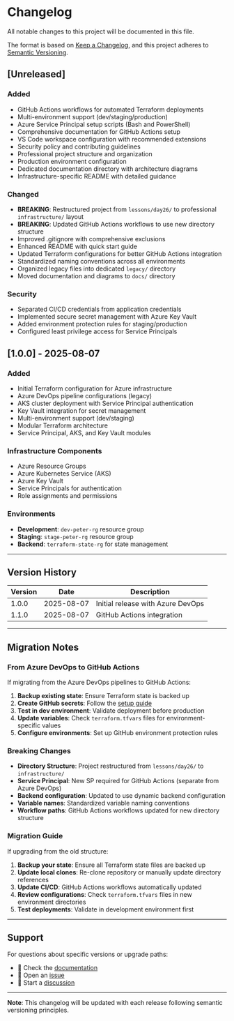 # Changelog

All notable changes to this project will be documented in this file.

The format is based on [Keep a Changelog](https://keepachangelog.com/en/1.0.0/),
and this project adheres to [Semantic Versioning](https://semver.org/spec/v2.0.0.html).

## [Unreleased]

### Added
- GitHub Actions workflows for automated Terraform deployments
- Multi-environment support (dev/staging/production)
- Azure Service Principal setup scripts (Bash and PowerShell)
- Comprehensive documentation for GitHub Actions setup
- VS Code workspace configuration with recommended extensions
- Security policy and contributing guidelines
- Professional project structure and organization
- Production environment configuration
- Dedicated documentation directory with architecture diagrams
- Infrastructure-specific README with detailed guidance

### Changed
- **BREAKING**: Restructured project from `lessons/day26/` to professional `infrastructure/` layout
- **BREAKING**: Updated GitHub Actions workflows to use new directory structure
- Improved .gitignore with comprehensive exclusions
- Enhanced README with quick start guide
- Updated Terraform configurations for better GitHub Actions integration
- Standardized naming conventions across all environments
- Organized legacy files into dedicated `legacy/` directory
- Moved documentation and diagrams to `docs/` directory

### Security
- Separated CI/CD credentials from application credentials
- Implemented secure secret management with Azure Key Vault
- Added environment protection rules for staging/production
- Configured least privilege access for Service Principals

## [1.0.0] - 2025-08-07

### Added
- Initial Terraform configuration for Azure infrastructure
- Azure DevOps pipeline configurations (legacy)
- AKS cluster deployment with Service Principal authentication
- Key Vault integration for secret management
- Multi-environment support (dev/staging)
- Modular Terraform architecture
- Service Principal, AKS, and Key Vault modules

### Infrastructure Components
- Azure Resource Groups
- Azure Kubernetes Service (AKS)
- Azure Key Vault
- Service Principals for authentication
- Role assignments and permissions

### Environments
- **Development**: `dev-peter-rg` resource group
- **Staging**: `stage-peter-rg` resource group
- **Backend**: `terraform-state-rg` for state management

---

## Version History

| Version | Date | Description |
|---------|------|-------------|
| 1.0.0 | 2025-08-07 | Initial release with Azure DevOps |
| 1.1.0 | 2025-08-07 | GitHub Actions integration |

---

## Migration Notes

### From Azure DevOps to GitHub Actions

If migrating from the Azure DevOps pipelines to GitHub Actions:

1. **Backup existing state**: Ensure Terraform state is backed up
2. **Create GitHub secrets**: Follow the [setup guide](./GITHUB_ACTIONS_SETUP.md)
3. **Test in dev environment**: Validate deployment before production
4. **Update variables**: Check `terraform.tfvars` files for environment-specific values
5. **Configure environments**: Set up GitHub environment protection rules

### Breaking Changes

- **Directory Structure**: Project restructured from `lessons/day26/` to `infrastructure/` 
- **Service Principal**: New SP required for GitHub Actions (separate from Azure DevOps)
- **Backend configuration**: Updated to use dynamic backend configuration
- **Variable names**: Standardized variable naming conventions
- **Workflow paths**: GitHub Actions workflows updated for new directory structure

### Migration Guide

If upgrading from the old structure:

1. **Backup your state**: Ensure all Terraform state files are backed up
2. **Update local clones**: Re-clone repository or manually update directory references
3. **Update CI/CD**: GitHub Actions workflows automatically updated
4. **Review configurations**: Check `terraform.tfvars` files in new environment directories
5. **Test deployments**: Validate in development environment first

---

## Support

For questions about specific versions or upgrade paths:

- 📖 Check the [documentation](./GITHUB_ACTIONS_SETUP.md)
- 🐛 Open an [issue](https://github.com/Peter-Opapa/Terraform-Azure/issues)
- 💬 Start a [discussion](https://github.com/Peter-Opapa/Terraform-Azure/discussions)

---

**Note**: This changelog will be updated with each release following semantic versioning principles.
